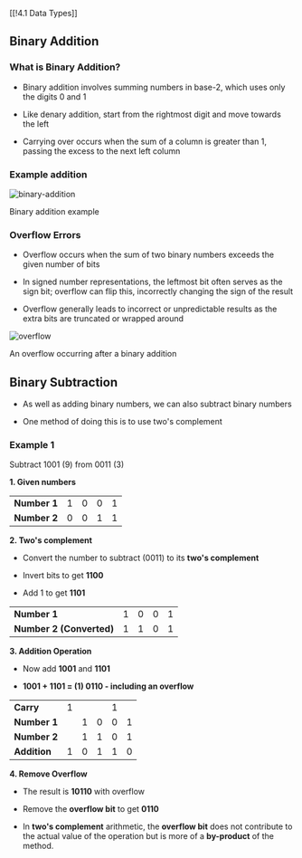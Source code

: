 [[!4.1 Data Types]]

## Binary Addition

### What is Binary Addition?

- Binary addition involves summing numbers in base-2, which uses only the digits 0 and 1
    
- Like denary addition, start from the rightmost digit and move towards the left
    
- Carrying over occurs when the sum of a column is greater than 1, passing the excess to the next left column
    

### Example addition

![binary-addition](https://cdn.savemyexams.com/cdn-cgi/image/f=auto,width=3840/https://cdn.savemyexams.com/uploads/2023/12/binary-addition.png)

Binary addition example  

### Overflow Errors

- Overflow occurs when the sum of two binary numbers exceeds the given number of bits
    
- In signed number representations, the leftmost bit often serves as the sign bit; overflow can flip this, incorrectly changing the sign of the result
    
- Overflow generally leads to incorrect or unpredictable results as the extra bits are truncated or wrapped around
    

![overflow](https://cdn.savemyexams.com/cdn-cgi/image/f=auto,width=3840/https://cdn.savemyexams.com/uploads/2023/12/overflow.png)

An overflow occurring after a binary addition

## Binary Subtraction

- As well as adding binary numbers, we can also subtract binary numbers
    
- One method of doing this is to use two's complement
    

### Example 1

Subtract 1001 (9) from 0011 (3)

**1. Given numbers**

|   |   |   |   |   |
|---|---|---|---|---|
|**Number 1**|1|0|0|1|
|**Number 2**|0|0|1|1|

**2. Two's complement**

- Convert the number to subtract (0011) to its **two's complement**
    
- Invert bits to get **1100**
    
- Add 1 to get **1101**
    

|   |   |   |   |   |
|---|---|---|---|---|
|**Number 1**|1|0|0|1|
|**Number 2 (Converted)**|1|1|0|1|

**3. Addition Operation**

- Now add **1001** and **1101**
    
- **1001 + 1101 = (1) 0110 - including an overflow**
    

|   |   |   |   |   |   |
|---|---|---|---|---|---|
|**Carry**|1|||1||
|**Number 1**||1|0|0|1|
|**Number 2**||1|1|0|1|
|**Addition**|1|0|1|1|0|

**4. Remove Overflow**

- The result is **10110** with overflow
    
- Remove the **overflow bit** to get **0110**
    
- In **two's complement** arithmetic, the **overflow bit** does not contribute to the actual value of the operation but is more of a **by-product** of the method.
